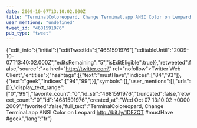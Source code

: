 ```yaml
---
date: 2009-10-07T13:10:02.000Z
title: "TerminalColoreopard, Change Terminal.app ANSI Color on Leopard http://bit.ly/1DE7QT #mustHave #geek″"
user_mentions: "undefined"
tweet_id: "4681591976"
pub_type: "tweet"
---
```

{"edit_info":{"initial":{"editTweetIds":["4681591976"],"editableUntil":"2009-10-07T13:40:02.000Z","editsRemaining":"5","isEditEligible":true}},"retweeted":false,"source":"<a href=\"http://twitter.com\" rel=\"nofollow\">Twitter Web Client</a>","entities":{"hashtags":[{"text":"mustHave","indices":["84","93"]},{"text":"geek","indices":["94","99"]}],"symbols":[],"user_mentions":[],"urls":[]},"display_text_range":["0","99"],"favorite_count":"0","id_str":"4681591976","truncated":false,"retweet_count":"0","id":"4681591976","created_at":"Wed Oct 07 13:10:02 +0000 2009","favorited":false,"full_text":"TerminalColoreopard, Change Terminal.app ANSI Color on Leopard http://bit.ly/1DE7QT #mustHave #geek","lang":"fr"}
